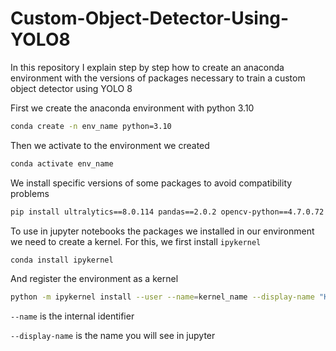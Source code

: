 # Custom-Object-Detector-Using-YOLO8
In this repository I explain step by step how to create an anaconda environment with the versions of packages necessary to train a custom object detector using YOLO 8

First we create the anaconda environment with python 3.10

```bash
conda create -n env_name python=3.10
```

Then we activate to the environment we created 

```bash
conda activate env_name
```

We install specific versions of some packages to avoid compatibility problems

```bash
pip install ultralytics==8.0.114 pandas==2.0.2 opencv-python==4.7.0.72 numpy==1.24.3 scipy==1.10.1 easyocr==1.7.0 filterpy==1.4.5
```

To use in jupyter notebooks the packages we installed in our environment we need to create a kernel. For this, we first install `ipykernel`

```bash
conda install ipykernel
```
And register the environment as a kernel

```bash
python -m ipykernel install --user --name=kernel_name --display-name "Kernel Name"
```

`--name` is the internal identifier

`--display-name` is the name you will see in jupyter

